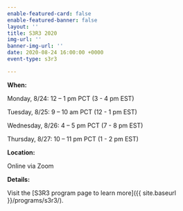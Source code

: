 ```yaml
---
enable-featured-card: false
enable-featured-banner: false
layout: ''
title: S3R3 2020
img-url: ''
banner-img-url: ''
date: 2020-08-24 16:00:00 +0000
event-type: s3r3

---
```

**When:**

Monday, 8/24: 12 – 1 pm PCT (3 - 4 pm EST)

Tuesday, 8/25: 9 – 10 am PCT (12 - 1 pm EST)

Wednesday, 8/26: 4 – 5 pm PCT (7 - 8 pm EST)

Thursday, 8/27: 10 – 11 pm PCT (1 - 2 pm EST)

**Location:**

Online via Zoom

**Details:**

Visit the [S3R3 program page to learn more]({{ site.baseurl }}/programs/s3r3/).